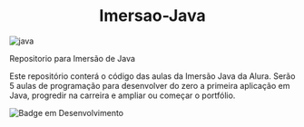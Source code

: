 <h1 align="center"> Imersao-Java </h1>


![java](https://user-images.githubusercontent.com/103947996/179530938-bd4e9fce-cabc-47f2-bf04-e03f9b479e8a.JPG)

Repositorio para Imersão de Java

Este repositório conterá o código das aulas da Imersão Java da Alura.
Serão 5 aulas de programação para desenvolver do zero a primeira aplicação em Java, progredir na carreira e ampliar ou começar o portfólio.

![Badge em Desenvolvimento](http://img.shields.io/static/v1?label=STATUS&message=EM%20DESENVOLVIMENTO&color=GREEN&style=for-the-badge)

